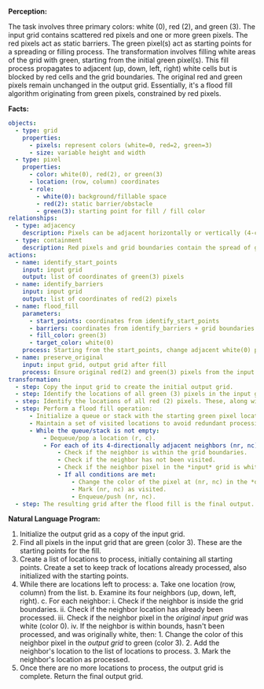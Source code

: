 **Perception:**

The task involves three primary colors: white (0), red (2), and green (3). The input grid contains scattered red pixels and one or more green pixels. The red pixels act as static barriers. The green pixel(s) act as starting points for a spreading or filling process. The transformation involves filling white areas of the grid with green, starting from the initial green pixel(s). This fill process propagates to adjacent (up, down, left, right) white cells but is blocked by red cells and the grid boundaries. The original red and green pixels remain unchanged in the output grid. Essentially, it's a flood fill algorithm originating from green pixels, constrained by red pixels.

**Facts:**


```yaml
objects:
  - type: grid
    properties:
      - pixels: represent colors (white=0, red=2, green=3)
      - size: variable height and width
  - type: pixel
    properties:
      - color: white(0), red(2), or green(3)
      - location: (row, column) coordinates
      - role: 
        - white(0): background/fillable space
        - red(2): static barrier/obstacle
        - green(3): starting point for fill / fill color
relationships:
  - type: adjacency
    description: Pixels can be adjacent horizontally or vertically (4-connectivity).
  - type: containment
    description: Red pixels and grid boundaries contain the spread of green pixels.
actions:
  - name: identify_start_points
    input: input grid
    output: list of coordinates of green(3) pixels
  - name: identify_barriers
    input: input grid
    output: list of coordinates of red(2) pixels
  - name: flood_fill
    parameters:
      - start_points: coordinates from identify_start_points
      - barriers: coordinates from identify_barriers + grid boundaries
      - fill_color: green(3)
      - target_color: white(0)
    process: Starting from the start_points, change adjacent white(0) pixels to green(3). Continue this process iteratively for newly colored green pixels. Do not change or cross barrier pixels or grid boundaries.
  - name: preserve_original
    input: input grid, output grid after fill
    process: Ensure original red(2) and green(3) pixels from the input grid retain their color and position in the output grid. (Note: The flood fill naturally handles this if implemented correctly, starting *from* green and stopping *at* red).
transformation:
  - step: Copy the input grid to create the initial output grid.
  - step: Identify the locations of all green (3) pixels in the input grid. These are the starting points for the fill.
  - step: Identify the locations of all red (2) pixels. These, along with the grid boundaries, act as barriers.
  - step: Perform a flood fill operation:
      - Initialize a queue or stack with the starting green pixel locations.
      - Maintain a set of visited locations to avoid redundant processing (initially containing the starting locations).
      - While the queue/stack is not empty:
          - Dequeue/pop a location (r, c).
          - For each of its 4-directionally adjacent neighbors (nr, nc):
              - Check if the neighbor is within the grid boundaries.
              - Check if the neighbor has not been visited.
              - Check if the neighbor pixel in the *input* grid is white (0).
              - If all conditions are met:
                  - Change the color of the pixel at (nr, nc) in the *output* grid to green (3).
                  - Mark (nr, nc) as visited.
                  - Enqueue/push (nr, nc).
  - step: The resulting grid after the flood fill is the final output.
```


**Natural Language Program:**

1.  Initialize the output grid as a copy of the input grid.
2.  Find all pixels in the input grid that are green (color 3). These are the starting points for the fill.
3.  Create a list of locations to process, initially containing all starting points. Create a set to keep track of locations already processed, also initialized with the starting points.
4.  While there are locations left to process:
    a.  Take one location (row, column) from the list.
    b.  Examine its four neighbors (up, down, left, right).
    c.  For each neighbor:
        i.  Check if the neighbor is inside the grid boundaries.
        ii. Check if the neighbor location has already been processed.
        iii. Check if the neighbor pixel in the *original input grid* was white (color 0).
        iv. If the neighbor is within bounds, hasn't been processed, and was originally white, then:
            1. Change the color of this neighbor pixel in the *output grid* to green (color 3).
            2. Add the neighbor's location to the list of locations to process.
            3. Mark the neighbor's location as processed.
5.  Once there are no more locations to process, the output grid is complete. Return the final output grid.